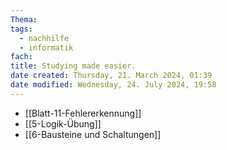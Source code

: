 ```yaml
---
Thema:
tags:
  - nachhilfe
  - informatik
fach:
title: Studying made easier.
date created: Thursday, 21. March 2024, 01:39
date modified: Wednesday, 24. July 2024, 19:58
---
```


- [[Blatt-11-Fehlererkennung]]
- [[5-Logik-Übung]]
- [[6-Bausteine und Schaltungen]]
